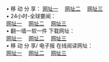 &#8226; 移 动 分 享：
<a href="http://22.dynssl.com/c/" target="_blank">网址一</a>
　<a href="http://udn22.tk/b/" target="_blank">网址二</a>
　<a href="http://d7.dnsrd.com/s/" target="_blank">网址三</a>
　<br />
&#8226; 24小时-全球要闻：<br /> 
<a href="http://22.dynssl.com/read/go/n1.html" target="_blank">网址一</a>
　<a href="http://udn22.tk/read/go/n2.html" target="_blank">网址二</a>
　<a href="http://d7.dnsrd.com/read/go/n3.html" target="_blank">网址三</a>
　<br />
&#8226; 翻一墙一软一件 下载网址：<br /> 
<a href="http://22.dynssl.com:81/f/" target="_blank">网址一</a>
　<a href="http://udn22.tk/ff/" target="_blank">网址二</a>
　<a href="http://d7.dnsrd.com:81/f/" target="_blank">网址三</a>
<br />
&#8226; 移 动 分 享/ 电子报 在线阅读网址：<br />
<a href="http://22.dynssl.com:81/s/" target="_blank">网址一</a>
　<a href="http://udn22.tk/b/" target="_blank">网址二</a>
　<a href="http://d7.dnsrd.com:81/s/" target="_blank">网址三</a><br />

